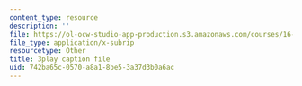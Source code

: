 ```yaml
---
content_type: resource
description: ''
file: https://ol-ocw-studio-app-production.s3.amazonaws.com/courses/16-90-computational-methods-in-aerospace-engineering-spring-2014/742ba65c0570a8a18be53a37d3b0a6ac_ruZ33P1ICRs.srt
file_type: application/x-subrip
resourcetype: Other
title: 3play caption file
uid: 742ba65c-0570-a8a1-8be5-3a37d3b0a6ac
---
```

